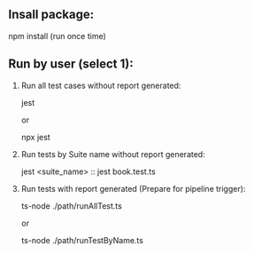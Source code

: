 ## Insall package:

npm install (run once time)

## Run by user (select 1):

1. Run all test cases without report generated:

    jest

   or
   
    npx jest

2. Run tests by Suite name without report generated:

    jest <suite_name> :: jest book.test.ts

3. Run tests with report generated (Prepare for pipeline trigger):

    ts-node ./path/runAllTest.ts

    or

    ts-node ./path/runTestByName.ts
